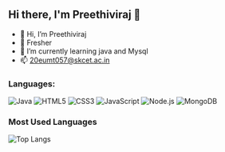 
<!---
preethivi-raj/preethivi-raj is a ✨ special ✨ repository because its `README.md` (this file) appears on your GitHub profile.
You can click the Preview link to take a look at your changes.
--->

## Hi there, I'm Preethiviraj 👋


- 👋 Hi, I’m Preethiviraj
- 👀 Fresher
- 🌱 I’m currently learning  java and Mysql
- 📫 20eumt057@skcet.ac.in


### Languages:
![Java](https://img.shields.io/badge/-Java-007396?style=flat&logo=java&logoColor=white)
![HTML5](https://img.shields.io/badge/-HTML5-E34F26?style=flat&logo=html5&logoColor=white)
![CSS3](https://img.shields.io/badge/-CSS3-1572B6?style=flat&logo=css3&logoColor=white)
![JavaScript](https://img.shields.io/badge/-JavaScript-F7DF1E?style=flat&logo=javascript&logoColor=black)
![Node.js](https://img.shields.io/badge/-Node.js-339933?style=flat&logo=node.js&logoColor=white)
![MongoDB](https://img.shields.io/badge/-MongoDB-47A248?style=flat&logo=mongodb&logoColor=white)




### Most Used Languages
![Top Langs](https://github-readme-stats.vercel.app/api/top-langs/?username=preethivi-raj&layout=compact&theme=radical)

